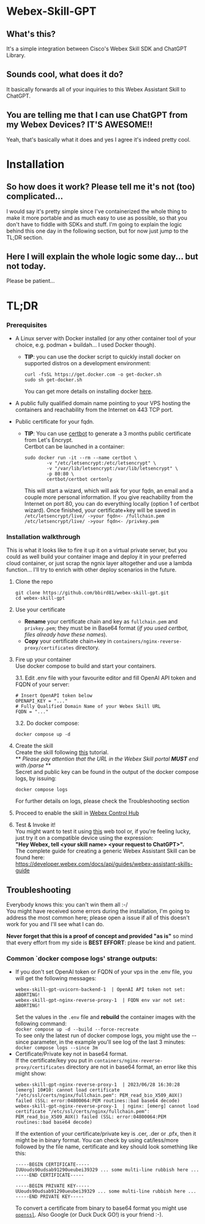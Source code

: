 # Webex-Skill-GPT
## What's this?
It's a simple integration between Cisco's Webex Skill SDK and ChatGPT Library.

## Sounds cool, what does it do?
It basically forwards all of your inquiries to this Webex Assistant Skill to ChatGPT.

## You are telling me that I can use ChatGPT from my Webex Devices? IT'S AWESOME!!
Yeah, that's basically what it does and yes I agree it's indeed pretty cool.


# Installation
## So how does it work? Please tell me it's not (too) complicated...
I would say it's pretty simple since I've containerized the whole thing to make it more portable and as much easy to use as possible, so that you don't have to fiddle with SDKs and stuff.
I'm going to explain the logic behind this one day in the following section, but for now just jump to the TL;DR section.

## Here I will explain the whole logic some day... but not today.
Please be patient...

# TL;DR
### Prerequisites
- A Linux server with Docker installed (or any other container tool of your choice, e.g. podman + buildah... I used Docker though).
    - **TIP**: you can use the docker script to quickly install docker on supported distros on a development environment:
        ```
        curl -fsSL https://get.docker.com -o get-docker.sh
        sudo sh get-docker.sh
        ```
        You can get more details on installing docker [here](https://docs.docker.com/engine/install/).
          
- A public fully qualified domain name pointing to your VPS hosting the containers and reachability from the Internet on 443 TCP port.
- Public certificate for your fqdn.
    - **TIP**: You can use [certbot](https://certbot.eff.org/) to generate a 3 months public certificate from Let's Encrypt.  
    Certbot can be launched in a container:
        ```
        sudo docker run -it --rm --name certbot \
                -v "/etc/letsencrypt:/etc/letsencrypt" \
                -v "/var/lib/letsencrypt:/var/lib/letsencrypt" \
                -p 80:80 \
                certbot/certbot certonly
        ```
        This will start a wizard, which will ask for your fqdn, an email and a couple more personal information.
        If you give reachability from the Internet on port 80, you can do everything locally (option 1 of certbot wizard).
        Once finished, your certificate+key will be saved in  
        `/etc/letsencrypt/live/ ->your fqdn<- /fullchain.pem`  
        `/etc/letsencrypt/live/ ->your fqdn<- /privkey.pem`

### Installation walkthrough
This is what it looks like to fire it up it on a virtual private server, but you could as well build your container image and deploy it in your preferred cloud container, or just scrap the ngnix layer altogether and use a lambda function... I'll try to enrich with other deploy scenarios in the future.

1. Clone the repo
    ```
    git clone https://github.com/bbird81/webex-skill-gpt.git
    cd webex-skill-gpt
    ```
2. Use your certificate
    - **Rename** your certificate chain and key as `fullchain.pem` and `privkey.pem`; they must be in Base64 format (_if you used certbot, files already have these names_).
    - **Copy** your certificate chain+key in `containers/nginx-reverse-proxy/certificates` directory.

3. Fire up your container  
    Use docker compose to build and start your containers.  

    3.1. Edit .env file with your favourite editor and fill OpenAI API token and FQDN of your server:
    ```
    # Insert OpenAPI token below
    OPENAPI_KEY = "..."
    # Fully Qualified Domain Name of your Webex Skill URL
    FQDN = "..."
    ```
    3.2. Do docker compose:
    ```
    docker compose up -d
    ```
4. Create the skill  
    Create the skill following [this](https://developer.webex.com/docs/api/guides/webex-assistant-skills-guide-developer-portal-guide#creating-a-skill) tutorial.  
    \** _Please pay attention that the URL in the Webex Skill portal **MUST** end with /parse_ \**  
    Secret and public key can be found in the output of the docker compose logs, by issuing:
    ```
    docker compose logs
    ```
    For further details on logs, please check the Troubleshooting section

5. Proceed to enable the skill in [Webex Control Hub](https://admin.webex.com)
6. Test & Invoke it!  
    You might want to test it using [this](https://assistant-web.intelligence.webex.com/) web tool or, if you're feeling lucky, just try it on a compatible device using the expression:  
    **"Hey Webex, tell \<your skill name\> \<your request to ChatGPT\>".**  
    The complete guide for creating a generic Webex Assistant Skill can be found here:  
    https://developer.webex.com/docs/api/guides/webex-assistant-skills-guide

## Troubleshooting
Everybody knows this: you can't win them all :-/  
You might have received some errors during the installation, I'm going to address the most common here; please open a issue if all of this doesn't work for you and I'll see what I can do.  

**Never forget that this is a proof of concept and provided "as is"** so mind that every effort from my side is **BEST EFFORT**: please be kind and patient.

### Common `docker compose logs' strange outputs:  
* If you don't set OpenAI token or FQDN of your vps in the .env file, you will get the following messages:
    ```
    webex-skill-gpt-uvicorn-backend-1  | OpenAI API token not set: ABORTING!
    webex-skill-gpt-nginx-reverse-proxy-1  | FQDN env var not set: ABORTING!
    ```
    Set the values in the `.env` file and **rebuild** the container images with the following command:  
    `docker compose up -d --build --force-recreate`  
    To see only the latest run of docker compose logs, you might use the --since parameter, in the example you'll see log of the last 3 minutes:  
    `docker compose logs --since 3m`
* Certificate/Private key not in base64 format.  
    If the certificate/key you put in `containers/nginx-reverse-proxy/certificates` directory are not in base64 format, an error like this might show:
    ```
    webex-skill-gpt-nginx-reverse-proxy-1  | 2023/06/28 16:30:28 [emerg] 10#10: cannot load certificate "/etc/ssl/certs/nginx/fullchain.pem": PEM_read_bio_X509_AUX() failed (SSL: error:04800064:PEM routines::bad base64 decode)
    webex-skill-gpt-nginx-reverse-proxy-1  | nginx: [emerg] cannot load certificate "/etc/ssl/certs/nginx/fullchain.pem": PEM_read_bio_X509_AUX() failed (SSL: error:04800064:PEM routines::bad base64 decode)
    ```
    If the extention of your certificate/private key is .cer, .der or .pfx, then it might be in binary format.
    You can check by using cat/less/more followed by the file name, certificate and key should look something like this:
    ```
    -----BEGIN CERTIFICATE-----
    IUUouds90udsab91290ueubei39329 ... some multi-line rubbish here ...
    -----END CERTIFICATE-----

    -----BEGIN PRIVATE KEY-----
    UUouds90udsab91290ueubei39329 ... some multi-line rubbish here ...
    -----END PRIVATE KEY-----
    ```
    To convert a certificate from binary to base64 format you might use [`openssl`](https://knowledge.digicert.com/solution/SO26449.html). Also Google (or Duck Duck GO!) is your friend :-).


 